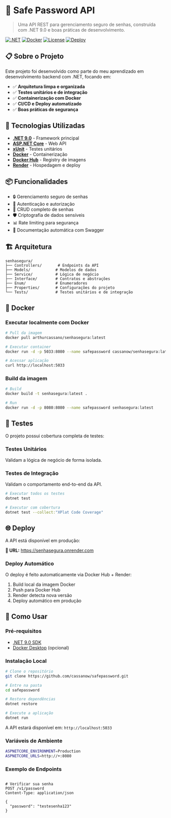 # 🔐 Safe Password API

> Uma API REST para gerenciamento seguro de senhas, construída com .NET 9.0 e boas práticas de desenvolvimento.

[![.NET](https://img.shields.io/badge/.NET-9.0-512BD4?logo=dotnet)](https://dotnet.microsoft.com/)
[![Docker](https://img.shields.io/badge/Docker-Enabled-2496ED?logo=docker)](https://www.docker.com/)
[![License](https://img.shields.io/badge/License-MIT-green.svg)](LICENSE)
[![Deploy](https://img.shields.io/badge/Deploy-Render-46E3B7)](https://senhasegura.onrender.com)

## 📋 Sobre o Projeto

Este projeto foi desenvolvido como parte do meu aprendizado em desenvolvimento backend com .NET, focando em:

- ✅ **Arquitetura limpa e organizada**
- ✅ **Testes unitários e de integração**
- ✅ **Containerização com Docker**
- ✅ **CI/CD e Deploy automatizado**
- ✅ **Boas práticas de segurança**

## 🚀 Tecnologias Utilizadas

- **[.NET 9.0](https://dotnet.microsoft.com/)** - Framework principal
- **[ASP.NET Core](https://docs.microsoft.com/aspnet/core)** - Web API
- **[xUnit](https://xunit.net/)** - Testes unitários
- **[Docker](https://www.docker.com/)** - Containerização
- **[Docker Hub](https://hub.docker.com/)** - Registry de imagens
- **[Render](https://render.com/)** - Hospedagem e deploy

## 📦 Funcionalidades

- 🔒 Gerenciamento seguro de senhas
- 🔑 Autenticação e autorização
- 📝 CRUD completo de senhas
- 🛡️ Criptografia de dados sensíveis
- 📊 Rate limiting para segurança
- 📖 Documentação automática com Swagger

## 🏗️ Arquitetura

```
senhasegura/
├── Controllers/       # Endpoints da API
├── Models/           # Modelos de dados
├── Service/          # Lógica de negócio
├── Interface/        # Contratos e abstrações
├── Enum/             # Enumeradores
├── Properties/       # Configurações do projeto
└── Tests/            # Testes unitários e de integração
```

## 🐳 Docker

### Executar localmente com Docker

```bash
# Pull da imagem
docker pull arthurcassano/senhasegura:latest

# Executar container
docker run -d -p 5033:8080 --name safepassword cassanow/senhasegura:latest

# Acessar aplicação
curl http://localhost:5033
```

### Build da imagem

```bash
# Build
docker build -t senhasegura:latest .

# Run
docker run -d -p 8080:8080 --name safepassword senhasegura:latest
```

## 🧪 Testes

O projeto possui cobertura completa de testes:

### Testes Unitários
Validam a lógica de negócio de forma isolada.

### Testes de Integração
Validam o comportamento end-to-end da API.

```bash
# Executar todos os testes
dotnet test

# Executar com cobertura
dotnet test --collect:"XPlat Code Coverage"
```

## 🌐 Deploy

A API está disponível em produção:

**🔗 URL:** https://senhasegura.onrender.com

### Deploy Automático

O deploy é feito automaticamente via Docker Hub + Render:

1. Build local da imagem Docker
2. Push para Docker Hub
3. Render detecta nova versão
4. Deploy automático em produção

## 🚀 Como Usar

### Pré-requisitos

- [.NET 9.0 SDK](https://dotnet.microsoft.com/download)
- [Docker Desktop](https://www.docker.com/products/docker-desktop) (opcional)

### Instalação Local

```bash
# Clone o repositório
git clone https://github.com/cassanow/safepassword.git

# Entre na pasta
cd safepassword

# Restore dependências
dotnet restore

# Execute a aplicação
dotnet run
```

A API estará disponível em: `http://localhost:5033`

### Variáveis de Ambiente

```bash
ASPNETCORE_ENVIRONMENT=Production
ASPNETCORE_URLS=http://+:8080
```


### Exemplo de Endpoints

```http

# Verificar sua senha
POST /v1/password
Content-Type: application/json

{
  "password": "testesenha123"
}
```


